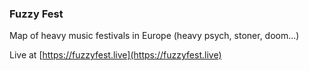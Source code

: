 ### Fuzzy Fest
Map of heavy music festivals in Europe (heavy psych, stoner, doom...)

Live at [https://fuzzyfest.live](https://fuzzyfest.live)

